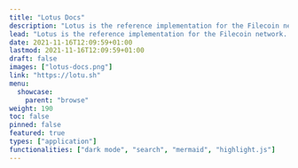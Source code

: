 ```yaml
---
title: "Lotus Docs"
description: "Lotus is the reference implementation for the Filecoin network. It is written in Go, and is maintained by the Protocol Labs team."
lead: "Lotus is the reference implementation for the Filecoin network. It is written in Go, and is maintained by the Protocol Labs team."
date: 2021-11-16T12:09:59+01:00
lastmod: 2021-11-16T12:09:59+01:00
draft: false
images: ["lotus-docs.png"]
link: "https://lotu.sh"
menu:
  showcase:
    parent: "browse"
weight: 190
toc: false
pinned: false
featured: true
types: ["application"]
functionalities: ["dark mode", "search", "mermaid", "highlight.js"]
---
```

